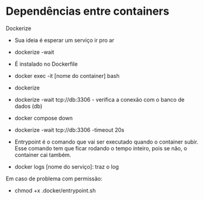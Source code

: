 # Dependências entre containers

Dockerize
- Sua ideia é esperar um serviço ir pro ar

- dockerize -wait

- É instalado no Dockerfile

- docker exec -it [nome do container] bash
- dockerize

- dockerize -wait tcp://db:3306 - verifica a conexão com o banco de dados (db)
- docker compose down
- dockerize -wait tcp://db:3306 -timeout 20s

- Entrypoint é o comando que vai ser executado quando o container subir. Esse comando tem que ficar rodando o tempo inteiro, pois se não, o container cai também.

- docker logs [nome do serviço]: traz o log

Em caso de problema com permissão:
- chmod +x .docker/entrypoint.sh

